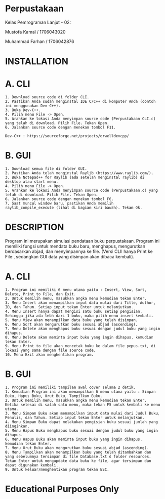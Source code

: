 # Perpustakaan

Kelas Pemrograman Lanjut - 02:

  Mustofa Kamal / 1706043020
  
  Muhammad Farhan / 1706042876
  
  
# INSTALLATION

  # A. CLI
    1. Download source code di folder CLI.
    2. Pastikan Anda sudah menginstal IDE C/C++ di komputer Anda (contoh ini menggunakan Dev-C++).
    3. Buka Dev-C++.
    4. Pilih menu File -> Open.
    5. Arahkan ke lokasi Anda menyimpan source code (Perpustakaan CLI.c) yang telah di download. Pilih File. Tekan Open.
    6. Jalankan source code dengan menekan tombol F11.
  
    Dev-C++ : https://sourceforge.net/projects/orwelldevcpp/
  
  # B. GUI
    1. Download semua file di folder GUI.
    2. Pastikan Anda telah menginstal Raylib (https://www.raylib.com/).
    3. Buka Notepad++ for Raylib (ada setelah menginstal raylib) di desktop atau start menu.
    4. Pilih menu File -> Open.
    5. Arahkan ke lokasi Anda menyimpan source code (Perpustakaan.c) yang telah di download. Pilih File. Tekan Open.
    6. Jalankan source code dengan menekan tombol F6.
    7. Saat muncul window baru, pastikan Anda memilih raylib_compile_execute (lihat di bagian kiri bawah). Tekan Ok.

# DESCRIPTION
  
  Program ini merupakan simulasi pendataan buku perpustakaan. Program ini memiliki fungsi untuk mendata buku baru, menghapus, mengurutkan berdasarkan abjad, dan menyimpannya ke file. (Versi CLII hanya Print ke File , sedangkan GUI data yang disimpan akan dibaca kembali).
   
  # A. CLI
    1. Program ini memiliki 6 menu utama yaitu : Insert, View, Sort, Delete, Print to File, dan Exit.
    2. Untuk memilih menu, masukkan angka menu kemudian tekan Enter.
    3. Menu Insert akan menampilkan input data mulai dari Title, Author, ID, dan Tahun. Setiap input tekan Enter untuk melanjutkan.
    4. Menu Insert hanya dapat mengisi satu buku setiap pengisian. Sehingga jika ada lebh dari 1 buku, maka pilih menu insert kembali.
    5. Menu View akan menampilkan data buku yang telah disimpan.
    6. Menu Sort akan mengurutkan buku sesuai abjad (ascending).
    7. Menu Delete akan menghapus buku sesuai dengan judul buku yang ingin dihapus.
    8. Menu Delete akan meminta input buku yang ingin dihapus, kemudian tekan Enter.
    9. Menu Print to file akan mencetak buku ke dalam file pepus.txt, di lokasi yang sama dengan file source code.
    10. Menu Exit akan menghentikan program.
    
  # B. GUI
    1. Program ini memiliki tampilan awal cover selama 2 detik.
    1. Kemudian Program ini akan menampilkan 6 menu utama yaitu : Simpan Buku, Hapus Buku, Urut Buku, Tampilkan Buku.
    2. Untuk memilih menu, masukkan angka menu kemudian tekan Enter. Ketika selesai di salah satu menu, maka tekan F5 untuk kembali ke menu utama.
    3. Menu Simpan Buku akan menampilkan input data mulai dari Judul Buku, Penulis, dan Tahun. Setiap input tekan Enter untuk melanjutkan.
    4. Menu Simpan Buku dapat melakukan pengisian buku sesuai jumlah yang diinginkan.
    5. Menu Hapus Buku menghapus buku sesuai dengan judul buku yang ingin dihapus.
    6. Menu Hapus Buku akan meminta input buku yang ingin dihapus, kemudian tekan Enter.
    7. Menu Urut Buku akan mengurutkan buku sesuai abjad (ascending).
    8. Menu Tampilkan akan menampilkan buku yang telah ditambahkan dan yang sebelumnya tersimpan di file Database.txt d folder resources. Tekan Enter untuk mengupdate data buku ke file, agar tersimpan dan dapat digunakan kembali.
    9. Untuk keluar/menghentikan program tekan ESC.


# Educational Purposes Only
